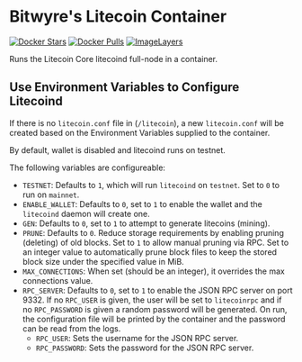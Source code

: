 # Bitwyre's Litecoin Container

[![Docker Stars](https://img.shields.io/docker/stars/bitwyre/crypto-litecoin.svg)](https://hub.docker.com/r/bitwyre/crypto-litecoin/)
[![Docker Pulls](https://img.shields.io/docker/pulls/bitwyre/crypto-litecoin.svg)](https://hub.docker.com/r/bitwyre/crypto-litecoin/)
[![ImageLayers](https://images.microbadger.com/badges/image/bitwyre/crypto-litecoin.svg)](https://microbadger.com/images/bitwyre/crypto-litecoin)

Runs the Litecoin Core litecoind full-node in a container.

## Use Environment Variables to Configure Litecoind

If there is no `litecoin.conf` file in (`/litecoin`), a new `litecoin.conf` will be created based on the Environment Variables supplied to the container.

By default, wallet is disabled and litecoind runs on testnet.

The following variables are configureable:

- `TESTNET`: Defaults to `1`, which will run `litecoind` on `testnet`. Set to `0` to run on `mainnet`.
- `ENABLE_WALLET`: Defaults to `0`, set to `1` to enable the wallet and the `litecoind` daemon will create one.
- `GEN`: Defaults to `0`, set to `1` to attempt to generate litecoins (mining).
- `PRUNE`: Defaults to `0`. Reduce storage requirements by enabling pruning (deleting) of old blocks. Set to `1` to allow manual pruning via RPC. Set to an integer value to automatically prune block files to keep the stored block size under the specified value in MiB.
- `MAX_CONNECTIONS`: When set (should be an integer), it overrides the max connections value.
- `RPC_SERVER`: Defaults to `0`, set to `1` to enable the JSON RPC server on port 9332. If no `RPC_USER` is given, the user will be set to `litecoinrpc` and if no `RPC_PASSWORD` is given a random password will be generated.
On run, the configuration file will be printed by the container and the password can be read from the logs.
  - `RPC_USER`: Sets the username for the JSON RPC server.
  - `RPC_PASSWORD`: Sets the password for the JSON RPC server.
